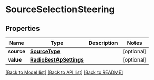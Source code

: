 # SourceSelectionSteering

## Properties
Name | Type | Description | Notes
------------ | ------------- | ------------- | -------------
**source** | [**SourceType**](SourceType.md) |  | [optional] 
**value** | [**RadioBestApSettings**](RadioBestApSettings.md) |  | [optional] 

[[Back to Model list]](../README.md#documentation-for-models) [[Back to API list]](../README.md#documentation-for-api-endpoints) [[Back to README]](../README.md)

